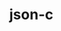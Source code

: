 ---
title: "json-c"
layout: cache
categories: [package, develop-2023-12-10]
meta: {"versions": ["0.16"], "compilers": ["apple-clang@=15.0.0", "gcc@=11.1.0", "gcc@=11.3.0", "gcc@=11.4.0", "gcc@=7.5.0", "gcc@=9.4.0", "oneapi@=2023.2.0"], "oss": ["ubuntu18.04", "ubuntu20.04", "ubuntu22.04", "ventura"], "platforms": ["darwin", "linux"], "targets": ["aarch64", "neoverse_v1", "ppc64le", "x86_64_v3"], "stacks": ["data-vis-sdk", "e4s", "e4s-neoverse_v1", "e4s-oneapi", "e4s-power", "ml-darwin-aarch64-mps", "ml-linux-x86_64-cpu", "ml-linux-x86_64-cuda", "radiuss", "root", "tutorial"], "num_specs": 10, "num_specs_by_stack": {"root": 10, "ml-darwin-aarch64-mps": 1, "radiuss": 1, "e4s-neoverse_v1": 1, "e4s-power": 1, "data-vis-sdk": 2, "e4s": 1, "e4s-oneapi": 1, "ml-linux-x86_64-cuda": 1, "ml-linux-x86_64-cpu": 1, "tutorial": 1}}
spec_details: [{"hash": "2tzdswkmfm2nsx3oggc7vokrbtykvuxd", "compiler": "apple-clang@=15.0.0", "versions": ["0.16"], "os": "ventura", "platform": "darwin", "target": "aarch64", "variants": ["build_system=cmake", "build_type=Release", "generator=make", "~ipo"], "stacks": ["root", "ml-darwin-aarch64-mps"], "size": "-", "tarball": "https://binaries.spack.io/releases/develop-2023-12-10/build_cache/darwin-ventura-aarch64/apple-clang-15.0.0/json-c-0.16/darwin-ventura-aarch64-apple-clang-15.0.0-json-c-0.16-2tzdswkmfm2nsx3oggc7vokrbtykvuxd.spack"}, {"hash": "nte3krjizabvhm4yosws2c2ta64z2fsl", "compiler": "gcc@=7.5.0", "versions": ["0.16"], "os": "ubuntu18.04", "platform": "linux", "target": "x86_64_v3", "variants": ["build_system=cmake", "build_type=Release", "generator=make", "~ipo"], "stacks": ["root", "radiuss"], "size": "-", "tarball": "https://binaries.spack.io/releases/develop-2023-12-10/build_cache/linux-ubuntu18.04-x86_64_v3/gcc-7.5.0/json-c-0.16/linux-ubuntu18.04-x86_64_v3-gcc-7.5.0-json-c-0.16-nte3krjizabvhm4yosws2c2ta64z2fsl.spack"}, {"hash": "uawhrk4tqjsgsc2v7swf5qqx6vk2tov7", "compiler": "gcc@=11.4.0", "versions": ["0.16"], "os": "ubuntu20.04", "platform": "linux", "target": "neoverse_v1", "variants": ["build_system=cmake", "build_type=Release", "generator=make", "~ipo"], "stacks": ["e4s-neoverse_v1", "root"], "size": "-", "tarball": "https://binaries.spack.io/releases/develop-2023-12-10/build_cache/linux-ubuntu20.04-neoverse_v1/gcc-11.4.0/json-c-0.16/linux-ubuntu20.04-neoverse_v1-gcc-11.4.0-json-c-0.16-uawhrk4tqjsgsc2v7swf5qqx6vk2tov7.spack"}, {"hash": "ohnvnqhfyvlin6uw5tult55aballcyl7", "compiler": "gcc@=9.4.0", "versions": ["0.16"], "os": "ubuntu20.04", "platform": "linux", "target": "ppc64le", "variants": ["build_system=cmake", "build_type=Release", "generator=make", "~ipo"], "stacks": ["root", "e4s-power"], "size": "-", "tarball": "https://binaries.spack.io/releases/develop-2023-12-10/build_cache/linux-ubuntu20.04-ppc64le/gcc-9.4.0/json-c-0.16/linux-ubuntu20.04-ppc64le-gcc-9.4.0-json-c-0.16-ohnvnqhfyvlin6uw5tult55aballcyl7.spack"}, {"hash": "t7i5cnybvcnvfmavobuckph4vvpkgedz", "compiler": "gcc@=11.1.0", "versions": ["0.16"], "os": "ubuntu20.04", "platform": "linux", "target": "x86_64_v3", "variants": ["build_system=cmake", "build_type=Release", "generator=make", "~ipo"], "stacks": ["root", "data-vis-sdk"], "size": "-", "tarball": "https://binaries.spack.io/releases/develop-2023-12-10/build_cache/linux-ubuntu20.04-x86_64_v3/gcc-11.1.0/json-c-0.16/linux-ubuntu20.04-x86_64_v3-gcc-11.1.0-json-c-0.16-t7i5cnybvcnvfmavobuckph4vvpkgedz.spack"}, {"hash": "wb36inn4dv6mfj3pkldobbqwlyviju7q", "compiler": "gcc@=11.1.0", "versions": ["0.16"], "os": "ubuntu20.04", "platform": "linux", "target": "x86_64_v3", "variants": ["build_system=cmake", "build_type=Release", "generator=make", "~ipo"], "stacks": ["root", "data-vis-sdk"], "size": "-", "tarball": "https://binaries.spack.io/releases/develop-2023-12-10/build_cache/linux-ubuntu20.04-x86_64_v3/gcc-11.1.0/json-c-0.16/linux-ubuntu20.04-x86_64_v3-gcc-11.1.0-json-c-0.16-wb36inn4dv6mfj3pkldobbqwlyviju7q.spack"}, {"hash": "ky3mnhw6ezoxbrkpwupibgdrj5vfxfvj", "compiler": "gcc@=11.4.0", "versions": ["0.16"], "os": "ubuntu20.04", "platform": "linux", "target": "x86_64_v3", "variants": ["build_system=cmake", "build_type=Release", "generator=make", "~ipo"], "stacks": ["root", "e4s"], "size": "-", "tarball": "https://binaries.spack.io/releases/develop-2023-12-10/build_cache/linux-ubuntu20.04-x86_64_v3/gcc-11.4.0/json-c-0.16/linux-ubuntu20.04-x86_64_v3-gcc-11.4.0-json-c-0.16-ky3mnhw6ezoxbrkpwupibgdrj5vfxfvj.spack"}, {"hash": "rkrrwi7fn74g6eap3mmkavz65lknhgmp", "compiler": "oneapi@=2023.2.0", "versions": ["0.16"], "os": "ubuntu20.04", "platform": "linux", "target": "x86_64_v3", "variants": ["build_system=cmake", "build_type=Release", "generator=make", "~ipo"], "stacks": ["root", "e4s-oneapi"], "size": "-", "tarball": "https://binaries.spack.io/releases/develop-2023-12-10/build_cache/linux-ubuntu20.04-x86_64_v3/oneapi-2023.2.0/json-c-0.16/linux-ubuntu20.04-x86_64_v3-oneapi-2023.2.0-json-c-0.16-rkrrwi7fn74g6eap3mmkavz65lknhgmp.spack"}, {"hash": "y33jhh3o37bcirevlevfspkocs3353f2", "compiler": "gcc@=11.3.0", "versions": ["0.16"], "os": "ubuntu22.04", "platform": "linux", "target": "x86_64_v3", "variants": ["build_system=cmake", "build_type=Release", "generator=make", "~ipo"], "stacks": ["ml-linux-x86_64-cuda", "root", "ml-linux-x86_64-cpu"], "size": "-", "tarball": "https://binaries.spack.io/releases/develop-2023-12-10/build_cache/linux-ubuntu22.04-x86_64_v3/gcc-11.3.0/json-c-0.16/linux-ubuntu22.04-x86_64_v3-gcc-11.3.0-json-c-0.16-y33jhh3o37bcirevlevfspkocs3353f2.spack"}, {"hash": "mu7564vripak6isav5ng5mimyk3l3vcn", "compiler": "gcc@=11.4.0", "versions": ["0.16"], "os": "ubuntu22.04", "platform": "linux", "target": "x86_64_v3", "variants": ["build_system=cmake", "build_type=Release", "generator=make", "~ipo"], "stacks": ["tutorial", "root"], "size": "-", "tarball": "https://binaries.spack.io/releases/develop-2023-12-10/build_cache/linux-ubuntu22.04-x86_64_v3/gcc-11.4.0/json-c-0.16/linux-ubuntu22.04-x86_64_v3-gcc-11.4.0-json-c-0.16-mu7564vripak6isav5ng5mimyk3l3vcn.spack"}]
---